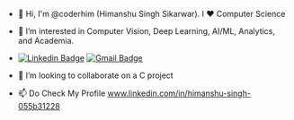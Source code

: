 - 👋 Hi, I'm @coderhim (Himanshu Singh Sikarwar). I ❤️ Computer Science
- 👀 I’m interested in Computer Vision, Deep Learning, AI/ML, Analytics, and Academia.
- [![Linkedin Badge](https://img.shields.io/badge/-coderhim-0e76a8?style=flat-square&logo=Linkedin&logoColor=white&link=https://www.linkedin.com/in/himanshu2singh/)](https://www.linkedin.com/in/himanshu2singh/)
[![Gmail Badge](https://img.shields.io/badge/-himanshusingh3639@gmail.com-c14438?style=flat-square&logo=Gmail&logoColor=white&link=mailto:himanshusingh3639@gmail.com)](mailto:himanshusingh3639@gmail.com)

- 💞️ I’m looking to collaborate on a C project
- 📫 Do Check My Profile www.linkedin.com/in/himanshu-singh-055b31228

<!---
coderhim/coderhim is a ✨ special ✨ repository because its `README.md` (this file) appears on your GitHub profile.
You can click the Preview link to take a look at your changes.
--->
